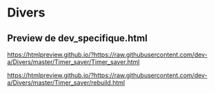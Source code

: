 # Divers
## Preview de dev_specifique.html
https://htmlpreview.github.io/?https://raw.githubusercontent.com/dev-a/Divers/master/Timer_saver/Timer_saver.html


https://htmlpreview.github.io/?https://raw.githubusercontent.com/dev-a/Divers/master/Timer_saver/rebuild.html
